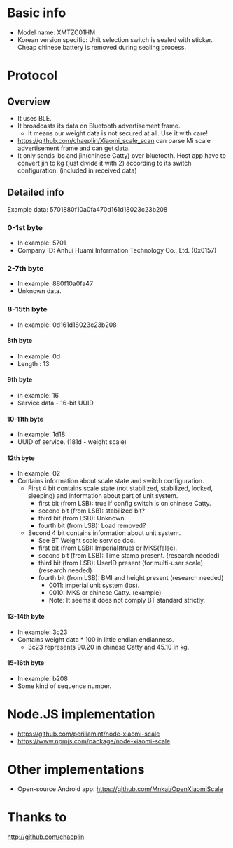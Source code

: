 # Basic info
* Model name: XMTZC01HM
* Korean version specific: Unit selection switch is sealed with sticker. Cheap chinese battery is removed during sealing process.

# Protocol
## Overview
* It uses BLE.
* It broadcasts its data on Bluetooth advertisement frame.
  * It means our weight data is not secured at all. Use it with care!
* https://github.com/chaeplin/Xiaomi_scale_scan can parse Mi scale advertisement frame and can get data.
* It only sends lbs and jin(chinese Catty) over bluetooth. Host app have to convert jin to kg (just divide it with 2) according to its switch configuration. (included in received data)

## Detailed info
Example data: 5701880f10a0fa470d161d18023c23b208

### 0-1st byte
* In example: 5701
* Company ID: Anhui Huami Information Technology Co., Ltd. (0x0157)

### 2-7th byte
* In example: 880f10a0fa47
* Unknown data.

### 8-15th byte
* In example: 0d161d18023c23b208


#### 8th byte
* In example: 0d
* Length : 13

#### 9th byte
* in example: 16
* Service data - 16-bit UUID

#### 10-11th byte
* In example: 1d18
* UUID of service. (181d - weight scale)

#### 12th byte
* In example: 02
* Contains information about scale state and switch configuration.
  * First 4 bit contains scale state (not stabilized, stabilized, locked, sleeping) and information about part of unit system.
    * first bit (from LSB): true if config switch is on chinese Catty.
    * second bit (from LSB): stabilized bit?
    * third bit (from LSB): Unknown.
    * fourth bit (from LSB): Load removed?
  * Second 4 bit contains information about unit system.
    * See BT Weight scale service doc.
    * first bit (from LSB): Imperial(true) or MKS(false). 
    * second bit (from LSB): Time stamp present. (research needed)
    * third bit (from LSB): UserID present (for multi-user scale) (research needed)
    * fourth bit (from LSB): BMI and height present (research needed)
      * 0011: imperial unit system (lbs).
      * 0010: MKS or chinese Catty. (example)
      * Note: It seems it does not comply BT standard strictly.

#### 13-14th byte
* In example: 3c23
* Contains weight data * 100 in little endian endianness.
  * 3c23 represents 90.20 in chinese Catty and 45.10 in kg.

#### 15-16th byte
* In example: b208
* Some kind of sequence number.

# Node.JS implementation
* https://github.com/perillamint/node-xiaomi-scale
* https://www.npmjs.com/package/node-xiaomi-scale

# Other implementations
* Open-source Android app: https://github.com/Mnkai/OpenXiaomiScale

# Thanks to
http://github.com/chaeplin